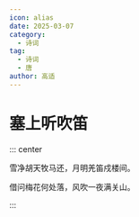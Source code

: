 ```yaml
---
icon: alias
date: 2025-03-07
category:
  - 诗词
tag:
  - 诗词
  - 唐
author: 高适
---
```


# 塞上听吹笛

<!-- more -->


::: center

雪净胡天牧马还，月明羌笛戍楼间。

借问梅花何处落，风吹一夜满关山。

:::